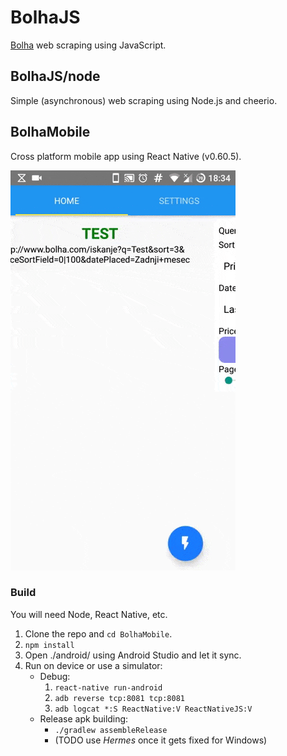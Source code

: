 # BolhaJS

[Bolha](http://www.bolha.com/) web scraping using JavaScript. 

## BolhaJS/node

Simple (asynchronous) web scraping using Node.js and cheerio.

## BolhaMobile

Cross platform mobile app using React Native (v0.60.5).

![Demo GIF](./BolhaMobile/demo.gif)

### Build

You will need Node, React Native, etc.
1. Clone the repo and ```cd BolhaMobile```.
2. ```npm install```
3. Open ./android/ using Android Studio and let it sync.
4. Run on device or use a simulator:
    * Debug: 
        1. ```react-native run-android```
        2. ```adb reverse tcp:8081 tcp:8081```
        3. ```adb logcat *:S ReactNative:V ReactNativeJS:V```
    * Release apk building:  
        * ```./gradlew assembleRelease```
        * (TODO use _Hermes_ once it gets fixed for Windows)

